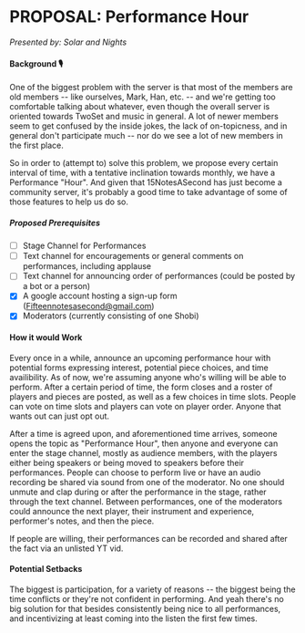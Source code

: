 # PROPOSAL: Performance Hour
*Presented by: Solar and Nights*

#### Background 🎙️
One of the biggest problem with the server is that most of the members are old members -- like ourselves, Mark, Han, etc. -- and we're getting too comfortable talking about whatever, even though the overall server is oriented towards TwoSet and music in general. A lot of newer members seem to get confused by the inside jokes, the lack of on-topicness, and in general don't participate much -- nor do we see a lot of new members in the first place. 

So in order to (attempt to) solve this problem, we propose every certain interval of time, with a tentative inclination towards monthly, we have a Performance "Hour". And given that 15NotesASecond has just become a community server, it's probably a good time to take advantage of some of those features to help us do so.

##### Proposed Prerequisites
- [ ] Stage Channel for Performances
- [ ] Text channel for encouragements or general comments on performances, including applause
- [ ] Text channel for announcing order of performances (could be posted by a bot or a person)
- [x] A google account hosting a sign-up form (Fifteennotesasecond@gmail.com)
- [x] Moderators (currently consisting of one Shobi)

#### How it would Work

Every once in a while, announce an upcoming performance hour with potential forms expressing interest, potential piece choices, and time availibility. As of now, we're assuming anyone who's willing will be able to perform. After a certain period of time, the form closes and a roster of players and pieces are posted, as well as a few choices in time slots. People can vote on time slots and players can vote on player order. Anyone that wants out can just opt out. 

After a time is agreed upon, and aforementioned time arrives, someone opens the topic as "Performance Hour", then anyone and everyone can enter the stage channel, mostly as audience members, with the players either being speakers or being moved to speakers before their performances. People can choose to perform live or have an audio recording be shared via sound from one of the moderator. No one should unmute and clap during or after the performance in the stage, rather through the text channel. Between performances, one of the moderators could announce the next player, their instrument and experience, performer's notes, and then the piece.

If people are willing, their performances can be recorded and shared after the fact via an unlisted YT vid.

#### Potential Setbacks

The biggest is participation, for a variety of reasons -- the biggest being the time conflicts or they're not confident in performing. And yeah there's no big solution for that besides consistently being nice to all performances, and incentivizing at least coming into the listen the first few times. 
